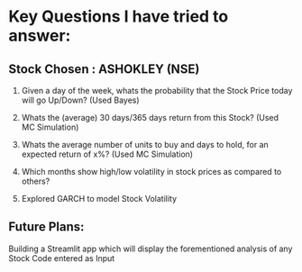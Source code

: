 <h1>Key Questions I have tried to answer: </h1>

<h2> Stock Chosen : ASHOKLEY (NSE) </h2>

1) Given a day of the week, whats the probability that the Stock Price today will go Up/Down? (Used Bayes)

2) Whats the (average) 30 days/365 days return from this Stock? (Used MC Simulation)

3) Whats the average number of units to buy and days to hold, for an expected return of x%? (Used MC Simulation)

4) Which months show high/low volatility in stock prices as compared to others?

5) Explored GARCH to model Stock Volatility

<h2> Future Plans: </h2>

Building a Streamlit app which will display the forementioned analysis of any Stock Code entered as Input
